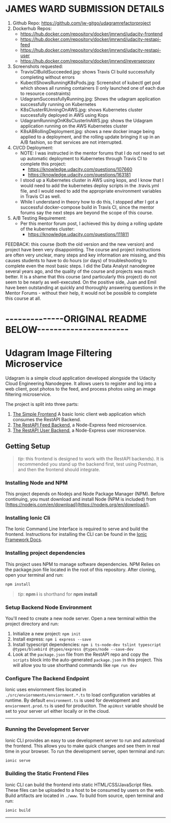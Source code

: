 # JAMES WARD SUBMISSION DETAILS
1. Github Repo: https://github.com/jw-gitgo/udagramrefactorproject
2. Dockerhub Repos:
    - https://hub.docker.com/repository/docker/jmrwnd/udacity-frontend
    - https://hub.docker.com/repository/docker/jmrwnd/udacity-restapi-feed
    - https://hub.docker.com/repository/docker/jmrwnd/udacity-restapi-user
    - https://hub.docker.com/repository/docker/jmrwnd/reverseproxy
3. Screenshots requested:
    - TravisCIBuildSucceeded.jpg: shows Travis CI build successfully completing without errors
    - KubectlShowsRunningK8sPods.jpg: Screenshot of kubectl get pod which shows all running containers (I only launched one of each due to resource constraints)
    - UdagramSuccessfullyRunning.jpg: Shows the udagram application successfully running on Kubernetes
    - K8sClusterRUnningOnAWS.jpg: shows Kubernetes cluster successfully deployed in AWS using Kops
    - UdagramRunningOnK8sClusterInAWS.jpg: shows the Udagram application running on the AWS Kubernetes cluster
    - K8sABRollingDeployment.jpg: shows a new docker image being applied to a deployment, and the rolling update bringing it up in an A/B fashion, so that services are not interrupted.
4. CI/CD Deployment:
    - NOTE: I was instructed in the mentor forums that I do not need to set up automatic deployment to Kubernetes through Travis CI to complete this project:
        - https://knowledge.udacity.com/questions/107660 
        - https://knowledge.udacity.com/questions/163181
    - I stood up a Kubernetes cluster in AWS using kops, and I know that I would need to add the kubernetes deploy scripts in the .travis.yml file, and I would need to add the appropriate environment variables in Travis CI as well.
    - While I understand in theory how to do this, I stopped after I got a successful docker-compose build in Travis CI, since the mentor forums say the next steps are beyond the scope of this course.
5. A/B Testing Requirement:
    - Per this mentor forum post, I achieved this by doing a rolling update of the kubernetes cluster:
        - https://knowledge.udacity.com/questions/111811

FEEDBACK: this course (both the old version and the new version) and project have been very disappointing. The course and project instructions are often very unclear, many steps and key information are missing, and this causes students to have to do hours (or days) of troubleshooting to complete even the most basic steps. I did the Data Analyst nanodegree several years ago, and the quality of the course and projects was much better. It is a shame that this course (and particularly this project) do not seem to be nearly as well-executed. On the positive side, Juan and Emil have been outstanding at quickly and thoroughly answering questions in the Mentor Forums - without their help, it would not be possible to complete this course at all.

# --------------ORIGINAL README BELOW----------------------

# Udagram Image Filtering Microservice

Udagram is a simple cloud application developed alongside the Udacity Cloud Engineering Nanodegree. It allows users to register and log into a web client, post photos to the feed, and process photos using an image filtering microservice.

The project is split into three parts:
1. [The Simple Frontend](/udacity-c3-frontend)
A basic Ionic client web application which consumes the RestAPI Backend. 
2. [The RestAPI Feed Backend](/udacity-c3-restapi-feed), a Node-Express feed microservice.
3. [The RestAPI User Backend](/udacity-c3-restapi-user), a Node-Express user microservice.

## Getting Setup

> _tip_: this frontend is designed to work with the RestAPI backends). It is recommended you stand up the backend first, test using Postman, and then the frontend should integrate.

### Installing Node and NPM
This project depends on Nodejs and Node Package Manager (NPM). Before continuing, you must download and install Node (NPM is included) from [https://nodejs.com/en/download](https://nodejs.org/en/download/).

### Installing Ionic Cli
The Ionic Command Line Interface is required to serve and build the frontend. Instructions for installing the CLI can be found in the [Ionic Framework Docs](https://ionicframework.com/docs/installation/cli).

### Installing project dependencies

This project uses NPM to manage software dependencies. NPM Relies on the package.json file located in the root of this repository. After cloning, open your terminal and run:
```bash
npm install
```
>_tip_: **npm i** is shorthand for **npm install**

### Setup Backend Node Environment
You'll need to create a new node server. Open a new terminal within the project directory and run:
1. Initialize a new project: `npm init`
2. Install express: `npm i express --save`
3. Install typescript dependencies: `npm i ts-node-dev tslint typescript  @types/bluebird @types/express @types/node --save-dev`
4. Look at the `package.json` file from the RestAPI repo and copy the `scripts` block into the auto-generated `package.json` in this project. This will allow you to use shorthand commands like `npm run dev`


### Configure The Backend Endpoint
Ionic uses enviornment files located in `./src/enviornments/enviornment.*.ts` to load configuration variables at runtime. By default `environment.ts` is used for development and `enviornment.prod.ts` is used for produciton. The `apiHost` variable should be set to your server url either locally or in the cloud.

***
### Running the Development Server
Ionic CLI provides an easy to use development server to run and autoreload the frontend. This allows you to make quick changes and see them in real time in your browser. To run the development server, open terminal and run:

```bash
ionic serve
```

### Building the Static Frontend Files
Ionic CLI can build the frontend into static HTML/CSS/JavaScript files. These files can be uploaded to a host to be consumed by users on the web. Build artifacts are located in `./www`. To build from source, open terminal and run:
```bash
ionic build
```
***